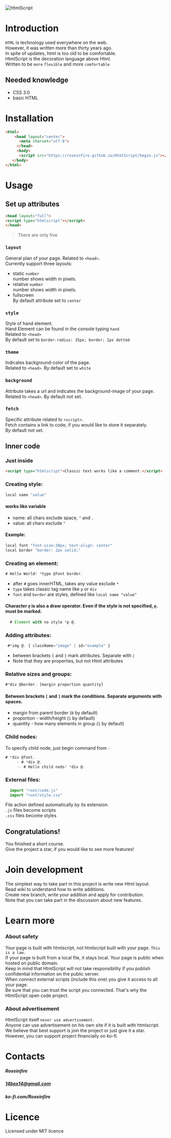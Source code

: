 ![HtmlScript](https://raw.githubusercontent.com/Roseinfire/HtmlScript/main/Icon(500x500).png)
# Introduction
`HTML` is technology used everywhere on the web. <br>
However, it was written more than thirty years ago. <br>
In spite of updates, html is too old to be comfortable. <br>
HtmlScript is the decoration language above Html. <br>
Written to be `more` `flexible` and more `comfortable`

## Needed knowledge
* CSS 3.0
* basic HTML
  
# Installation
```HTML
<html>
    <head layout="center">
      <meta charset="utf-8">
     </head>
     <body>
      <script src="https://roseinfire.github.io/HtmlScript/begin.js"></script>
   </body>
</html>
```

 
# Usage
## Set up attributes
```HTML
<head layout="full">
<script type="htmlscript"></script>
</head>
```
> There are only five
### `layout`
General plan of your page. Related to `<head>`.<br>
Currently support three layouts:
* static `number`<br>
number shows width in pixels.
* relative `number` <br>
number shows width in pixels.
* fullscreen <br>
By default attribute set to `center`
### `style`
Style of hand element.<br>
Hand Element can be found in the console typing `hand` <br>
Related to `<head>` <br>
By default set to `border-radius: 15px; border: 1px dotted`
### `theme` 
Indicates background-color of the page.<br>
Related to `<head>`. By default set to `white`
### `background`
Attribute takes a url and indicates the background-image of your page. <br>
Related to `<head>`. By default not set.
### `fetch`
Specific attribute related to `<script>`. <br>
Fetch contains a link to code, if you would like to store it separately.<br>
By default not set.

## Inner code
### Just inside
```HTML
<script type="htmlscript">Classic text works like a comment.</script>
```
### Creating style:
```javascript
local name "value"
```
#### works like variable
*  name: all chars exclude space, `"` and `.`
*  value: all chars exclude `"`
#### Example:
```javascript
local font "font-size:30px; text-align: center"
local border "border: 2px solid;"
```
### Creating an element:
```javascript
# Hello World! *type @font border.
```
* after `#` goes innerHTML, takes any value exclude `*`
* `type` takes classic tag name like `p` or `div`
* `font` and `border` are styles, defined like `local name "value"`

#### Character `@` is also a draw operator. Even if the style is not specified, `@.` must be marked.
```javascript
  # Element with no style *p @.
```
### Adding attributes:
```javascript
 #*img @. { className="image" | id="example" }
```
* between brackets `{` and `}` mark attributes. Separate with `|`
* Note that they are properties, but not Html attributes
### Relative sizes and groups:
```javascript
#*div @border. [margin proportion quantity]
```
#### Between brackets `[` and `]` mark the conditions. Separate arguments with spaces.
* margin from parent border (`0` by default)
* proportion - width/height (`1` by default)
* quantity - how many elements in group (`1` by default)
### Child nodes:
To specify child node, just begin command from `-`
```javascript
# *div @font.
     - # *div @.
     -- # Hello child nods! *div @.
```
### External files:
```javascript
  import "root/code.js"
  import "root/style.css"
```
File action defined automatically by its extension. <br>
`.js` files become scripts <br>
`.css` files become styles <br>
## Congratulations! 
You finished a short course. <br>
Give the project a star, if you would like to see more features!
# Join development
The simplest way to take part in this project is write new Html layout.<br>
Read wiki to understand how to write additions. <br>
Create new branch, write your addition and apply for contribution.<br>
Note that you can take part in the discussion about new features. <br>


# Learn more
### About safety
Your page is built with htmlscript, not htmlscript built with your page. `This is a law.` <br>
If your page is built from a local file, it stays local. Your page is public when hosted on public domain.<br>
Keep in mind that HtmlScript will not take responsibility if you publish confidential information on the public server.<br>
When connect external scripts (include this one) you give it access to all your page.<br>
Be sure that you can trust the script you connected. That's why the HtmlScript open code project. <br>
  
### About advertisement
HtmlScript itself `never use advertisement`. <br>
Anyone can use advertisement on his own site if it is built with htmlscript. <br>
We believe that best support is join the project or just give it a star. <br>
However, you can support project financially on ko-fi. <br>

# Contacts
##### Roseinfire
##### 14box14@gmail.com
##### ko-fi.com/Roseinfire


# Licence
Licensed under MIT licence
